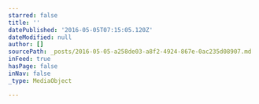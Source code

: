 ```yaml
---
starred: false
title: ''
datePublished: '2016-05-05T07:15:05.120Z'
dateModified: null
author: []
sourcePath: _posts/2016-05-05-a258de03-a8f2-4924-867e-0ac235d08907.md
inFeed: true
hasPage: false
inNav: false
_type: MediaObject

---
```

